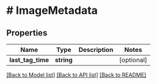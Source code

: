 # # ImageMetadata

## Properties

Name | Type | Description | Notes
------------ | ------------- | ------------- | -------------
**last_tag_time** | **string** |  | [optional] 

[[Back to Model list]](../../README.md#documentation-for-models) [[Back to API list]](../../README.md#documentation-for-api-endpoints) [[Back to README]](../../README.md)



